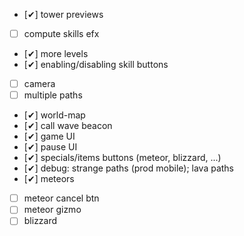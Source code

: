 -   [✔] tower previews
-   [ ] compute skills efx
-   [✔] more levels
-   [✔] enabling/disabling skill buttons
-   [ ] camera
-   [ ] multiple paths
-   [✔] world-map
-   [✔] call wave beacon
-   [✔] game UI
-   [✔] pause UI
-   [✔] specials/items buttons (meteor, blizzard, ...)
-   [✔] debug: strange paths (prod mobile); lava paths
-   [✔] meteors
-   [ ] meteor cancel btn
-   [ ] meteor gizmo
-   [ ] blizzard
